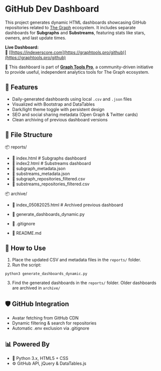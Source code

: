 # GitHub Dev Dashboard

This project generates dynamic HTML dashboards showcasing GitHub repositories related to [The Graph](https://thegraph.com/) ecosystem.
It includes separate dashboards for **Subgraphs** and **Substreams**, featuring stats like stars, owners, and last update times.

**Live Dashboard:**  
🔗 [[https://indexerscore.com](https://graphtools.pro/github)](https://graphtools.pro/github)

🧪 This dashboard is part of [**Graph Tools Pro**](https://graphtools.pro), a community-driven initiative to provide useful, independent analytics tools for The Graph ecosystem.

## 🔧 Features

- Daily-generated dashboards using local `.csv` and `.json` files
- Visualized with Bootstrap and DataTables
- Dark/light theme toggle with persistent design
- SEO and social sharing metadata (Open Graph & Twitter cards)
- Clean archiving of previous dashboard versions

## 📁 File Structure
📦 reports/
- 📜 index.html              # Subgraphs dashboard
- 📜 index2.html             # Substreams dashboard
- 📜 subgraph_metadata.json
- 📜 substreams_metadata.json
- 📜 subgraph_repositories_filtered.csv
- 📜 substreams_repositories_filtered.csv

📦 archive/
- 📜 index_05082025.html     # Archived previous dashboard

- 📜 generate_dashboards_dynamic.py
- 📜 .gitignore
- 📜 README.md

## 🚀 How to Use

1. Place the updated CSV and metadata files in the `reports/` folder.
2. Run the script:

`python3 generate_dashboards_dynamic.py`

3. Find the generated dashboards in the `reports/` folder. Older dashboards are archived in `archive/`

## 🛡️ GitHub Integration
- Avatar fetching from GitHub CDN
- Dynamic filtering & search for repositories
- Automatic .env exclusion via .gitignore

## 📊 Powered By
- 🧩 Python 3.x, HTML5 + CSS 
- ⚙️ GitHub API, jQuery & DataTables.js

